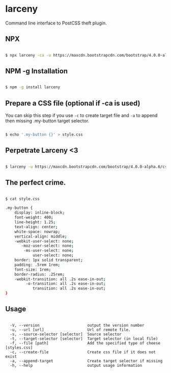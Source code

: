 # larceny
Command line interface to PostCSS theft plugin.

## NPX

```Bash

$ npx larceny -ca -u https://maxcdn.bootstrapcdn.com/bootstrap/4.0.0-alpha.6/css/bootstrap.min.css -s .btn -t .my-button -f my-style.css


```

## NPM -g Installation

```Bash

$ npm -g install larceny

```

## Prepare a CSS file (optional if -ca is used)

You can skip this step if you use ```-c``` to create target file and ```-a``` to append then missing .my-button target selector.

```Bash

$ echo '.my-button {}' > style.css

```
## Perpetrate Larceny <3

```Bash

$ larceny -u https://maxcdn.bootstrapcdn.com/bootstrap/4.0.0-alpha.6/css/bootstrap.min.css -s .btn -t .my-button -f style.css

```

## The perfect crime.

```Bash

$ cat style.css

.my-button {
    display: inline-block;
    font-weight: 400;
    line-height: 1.25;
    text-align: center;
    white-space: nowrap;
    vertical-align: middle;
    -webkit-user-select: none;
       -moz-user-select: none;
        -ms-user-select: none;
            user-select: none;
    border: 1px solid transparent;
    padding: .5rem 1rem;
    font-size: 1rem;
    border-radius: .25rem;
    -webkit-transition: all .2s ease-in-out;
         -o-transition: all .2s ease-in-out;
            transition: all .2s ease-in-out;
}

```

## Usage

```

  -V, --version                     output the version number
  -u, --url [url]                   Url of remote file.
  -s, --source-selector [selector]  Source selector
  -t, --target-selector [selector]  Target selector (in local file)
  -f, --file [path]                 Add the specified type of cheese [styles.css]
  -c, --create-file                 Create css file if it does not exist
  -a, --append-target               Create target selector if missing
  -h, --help                        output usage information

```

